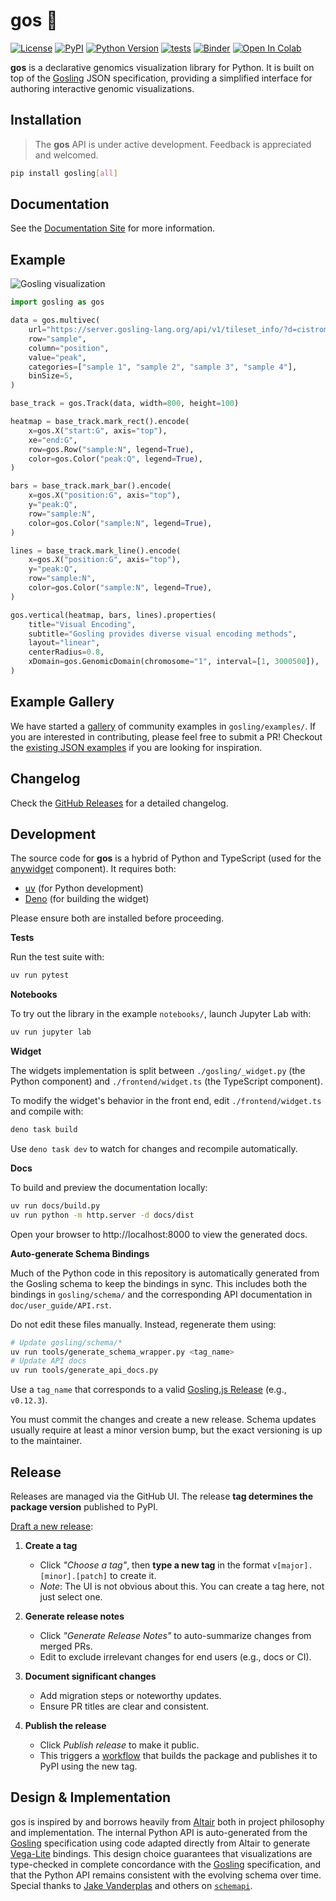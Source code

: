 # gos 🦆

[![License](https://img.shields.io/pypi/l/gosling.svg?color=green)](https://github.com/gosling-lang/gos/raw/main/LICENSE)
[![PyPI](https://img.shields.io/pypi/v/gosling.svg?color=green)](https://pypi.org/project/gosling)
[![Python Version](https://img.shields.io/pypi/pyversions/gosling.svg?color=green)](https://python.org)
[![tests](https://github.com/gosling-lang/gos/workflows/Test/badge.svg)](https://github.com/gosling-lang/gos/actions)
[![Binder](https://mybinder.org/badge_logo.svg)](https://mybinder.org/v2/gh/gosling-lang/gos/main?filepath=notebooks%2Fmultiple-coordinated-views.ipynb)
[![Open In Colab](https://colab.research.google.com/assets/colab-badge.svg)](https://colab.research.google.com/github/gosling-lang/gos/blob/main/notebooks/multiple-coordinated-views.ipynb)

**gos** is a declarative genomics visualization library for Python. It is built
on top of the [Gosling] JSON specification, providing a simplified interface for
authoring interactive genomic visualizations.

## Installation

> The **gos** API is under active development. Feedback is appreciated and
> welcomed.

```bash
pip install gosling[all]
```

## Documentation

See the [Documentation Site](https://gosling-lang.github.io/gos) for more
information.

## Example

<img src="https://raw.githubusercontent.com/gosling-lang/gos/main/docs/_static/example.gif" alt="Gosling visualization"/>

```python
import gosling as gos

data = gos.multivec(
    url="https://server.gosling-lang.org/api/v1/tileset_info/?d=cistrome-multivec",
    row="sample",
    column="position",
    value="peak",
    categories=["sample 1", "sample 2", "sample 3", "sample 4"],
    binSize=5,
)

base_track = gos.Track(data, width=800, height=100)

heatmap = base_track.mark_rect().encode(
    x=gos.X("start:G", axis="top"),
    xe="end:G",
    row=gos.Row("sample:N", legend=True),
    color=gos.Color("peak:Q", legend=True),
)

bars = base_track.mark_bar().encode(
    x=gos.X("position:G", axis="top"),
    y="peak:Q",
    row="sample:N",
    color=gos.Color("sample:N", legend=True),
)

lines = base_track.mark_line().encode(
    x=gos.X("position:G", axis="top"),
    y="peak:Q",
    row="sample:N",
    color=gos.Color("sample:N", legend=True),
)

gos.vertical(heatmap, bars, lines).properties(
    title="Visual Encoding",
    subtitle="Gosling provides diverse visual encoding methods",
    layout="linear",
    centerRadius=0.8,
    xDomain=gos.GenomicDomain(chromosome="1", interval=[1, 3000500]),
)
```

## Example Gallery

We have started a
[gallery](https://gosling-lang.github.io/gos/gallery/index.html) of community
examples in `gosling/examples/`. If you are interested in contributing, please
feel free to submit a PR! Checkout the
[existing JSON examples](http://gosling-lang.org/examples/) if you are looking
for inspiration.

## Changelog

Check the [GitHub Releases](https://github.com/gosling-lang/gos/releases) for a
detailed changelog.

## **Development**

The source code for **gos** is a hybrid of Python and TypeScript (used for the
[anywidget](https://github.com/manzt/anywidget) component). It requires both:

- [uv](https://github.com/astral-sh/uv) (for Python development)
- [Deno](https://deno.land) (for building the widget)

Please ensure both are installed before proceeding.

**Tests**

Run the test suite with:

```sh
uv run pytest
```

**Notebooks**

To try out the library in the example `notebooks/`, launch Jupyter Lab with:

```sh
uv run jupyter lab
```

**Widget**

The widgets implementation is split between `./gosling/_widget.py` (the Python
component) and `./frontend/widget.ts` (the TypeScript component).

To modify the widget's behavior in the front end, edit `./frontend/widget.ts`
and compile with:

```sh
deno task build
```

Use `deno task dev` to watch for changes and recompile automatically.

**Docs**

To build and preview the documentation locally:

```sh
uv run docs/build.py
uv run python -m http.server -d docs/dist
```

Open your browser to http://localhost:8000 to view the generated docs.

**Auto-generate Schema Bindings**

Much of the Python code in this repository is automatically generated from the
Gosling schema to keep the bindings in sync. This includes both the bindings in
`gosling/schema/` and the corresponding API documentation in
`doc/user_guide/API.rst`.

Do not edit these files manually. Instead, regenerate them using:

```sh
# Update gosling/schema/*
uv run tools/generate_schema_wrapper.py <tag_name>
# Update API docs
uv run tools/generate_api_docs.py
```

Use a `tag_name` that corresponds to a valid
[Gosling.js Release](https://github.com/gosling-lang/gosling.js/releases) (e.g.,
`v0.12.3`).

You must commit the changes and create a new release. Schema updates usually
require at least a minor version bump, but the exact versioning is up to the
maintainer.

## Release

Releases are managed via the GitHub UI. The release **tag determines the package
version** published to PyPI.

[Draft a new release](https://github.com/gosling-lang/gos/releases/new):

1. **Create a tag**

   - Click _"Choose a tag"_, then **type a new tag** in the format
     `v[major].[minor].[patch]` to create it.
   - _Note_: The UI is not obvious about this. You can create a tag here, not
     just select one.

2. **Generate release notes**

   - Click _"Generate Release Notes"_ to auto-summarize changes from merged PRs.
   - Edit to exclude irrelevant changes for end users (e.g., docs or CI).

3. **Document significant changes**

   - Add migration steps or noteworthy updates.
   - Ensure PR titles are clear and consistent.

4. **Publish the release**

   - Click _Publish release_ to make it public.
   - This triggers a [workflow](.github/workflows/release.yml) that builds the
     package and publishes it to PyPI using the new tag.

## Design & Implementation

gos is inspired by and borrows heavily from [Altair] both in project philosophy
and implementation. The internal Python API is auto-generated from the [Gosling]
specification using code adapted directly from Altair to generate [Vega-Lite]
bindings. This design choice guarantees that visualizations are type-checked in
complete concordance with the [Gosling] specification, and that the Python API
remains consistent with the evolving schema over time. Special thanks to
[Jake Vanderplas](https://github.com/jakevdp) and others on
[`schemapi`](https://github.com/altair-viz/altair/tree/master/tools/schemapi).

[Gosling]: https://github.com/gosling-lang/gosling.js
[Altair]: https://github.com/altair-viz/altair
[Vega-Lite]: https://github.com/vega/vega-lite
